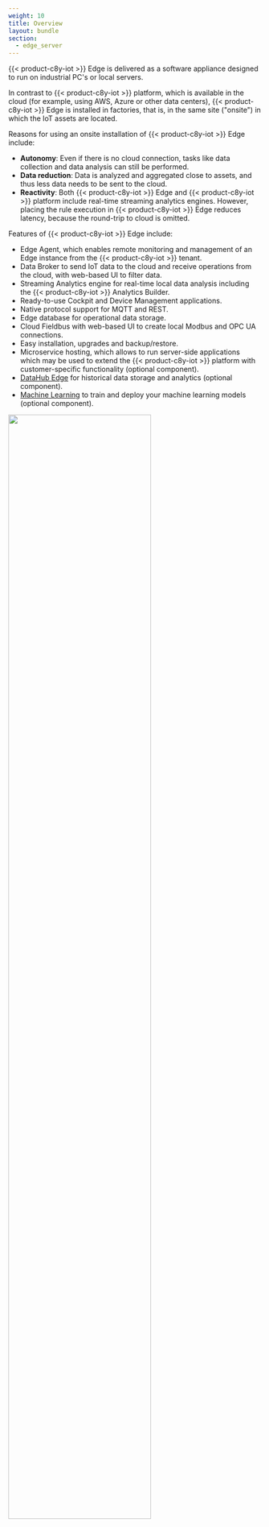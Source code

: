 ```yaml
---
weight: 10
title: Overview
layout: bundle
section:
  - edge_server
---
```


{{< product-c8y-iot >}} Edge is delivered as a software appliance designed to run on industrial PC's or local servers.

In contrast to {{< product-c8y-iot >}} platform, which is available in the cloud (for example, using AWS, Azure or other data centers), {{< product-c8y-iot >}} Edge is installed in factories, that is, in the same site ("onsite") in which the IoT assets are located.    

Reasons for using an onsite installation of {{< product-c8y-iot >}} Edge include:

* **Autonomy**: Even if there is no cloud connection, tasks like data collection and data analysis can still be performed.
* **Data reduction**: Data is analyzed and aggregated close to assets, and thus less data needs to be sent to the cloud.
* **Reactivity**: Both {{< product-c8y-iot >}} Edge and {{< product-c8y-iot >}} platform include real-time streaming analytics engines. However, placing the rule execution in {{< product-c8y-iot >}} Edge reduces latency, because the round-trip to cloud is omitted.

Features of {{< product-c8y-iot >}} Edge include:

* Edge Agent, which enables remote monitoring and management of an Edge instance from the {{< product-c8y-iot >}} tenant.
* Data Broker to send IoT data to the cloud and receive operations from the cloud, with web-based UI to filter data.
* Streaming Analytics engine for real-time local data analysis including the {{< product-c8y-iot >}} Analytics Builder.
* Ready-to-use Cockpit and Device Management applications.
* Native protocol support for MQTT and REST.
* Edge database for operational data storage.
* Cloud Fieldbus with web-based UI to create local Modbus and OPC UA connections.
* Easy installation, upgrades and backup/restore.
* Microservice hosting, which allows to run server-side applications which may be used to extend the {{< product-c8y-iot >}} platform with customer-specific functionality (optional component).
* [DataHub Edge](/datahub/running-datahub-on-the-edge/) for historical data storage and analytics (optional component).
* [Machine Learning](/machine-learning/introduction/) to train and deploy your machine learning models (optional component).


<img src="/images/edge/cumulocity-edge-overview.png" name="{{< product-c8y-iot >}} Edge overview" style="width:75%;"/>
